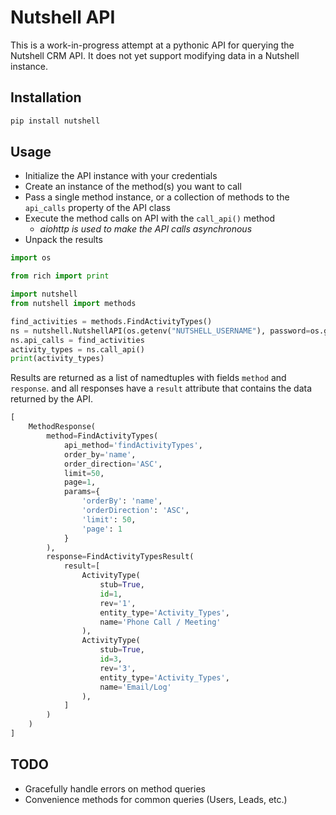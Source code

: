 # Nutshell API

This is a work-in-progress attempt at a pythonic API for querying the Nutshell CRM API. It does not yet support
modifying data in a Nutshell instance.

## Installation

```bash 
pip install nutshell
```

## Usage

- Initialize the API instance with your credentials
- Create an instance of the method(s) you want to call
- Pass a single method instance, or a collection of methods to the `api_calls` property of the API class
- Execute the method calls on API with the `call_api()` method
    - *aiohttp is used to make the API calls asynchronous*
- Unpack the results

```python
import os

from rich import print

import nutshell
from nutshell import methods

find_activities = methods.FindActivityTypes()
ns = nutshell.NutshellAPI(os.getenv("NUTSHELL_USERNAME"), password=os.getenv("NUTSHELL_KEY"))
ns.api_calls = find_activities
activity_types = ns.call_api()
print(activity_types)
```

Results are returned as a list of namedtuples with fields `method` and `response`. and all responses have a `result`
attribute that contains the data returned by the API.

```python
[
    MethodResponse(
        method=FindActivityTypes(
            api_method='findActivityTypes',
            order_by='name',
            order_direction='ASC',
            limit=50,
            page=1,
            params={
                'orderBy': 'name',
                'orderDirection': 'ASC',
                'limit': 50,
                'page': 1
            }
        ),
        response=FindActivityTypesResult(
            result=[
                ActivityType(
                    stub=True,
                    id=1,
                    rev='1',
                    entity_type='Activity_Types',
                    name='Phone Call / Meeting'
                ),
                ActivityType(
                    stub=True,
                    id=3,
                    rev='3',
                    entity_type='Activity_Types',
                    name='Email/Log'
                ),
            ]
        )
    )
]
```

## TODO

- Gracefully handle errors on method queries
- Convenience methods for common queries (Users, Leads, etc.)